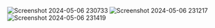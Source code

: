 ![Screenshot 2024-05-06 230733](https://github.com/HimanshuS58/React-Task-Tracker/assets/142159346/09518ca3-35dc-4536-a4fa-fff8f208ec45)
![Screenshot 2024-05-06 231217](https://github.com/HimanshuS58/React-Task-Tracker/assets/142159346/c1b9dbee-d1b8-4e33-a1ae-b574ccf11a22)
![Screenshot 2024-05-06 231419](https://github.com/HimanshuS58/React-Task-Tracker/assets/142159346/22ccd94e-3309-48b4-83c5-4074ebcac6d2)

